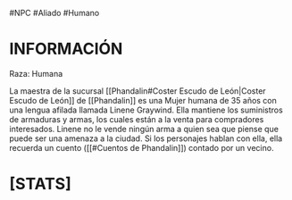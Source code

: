 #NPC #Aliado #Humano 
# INFORMACIÓN 
Raza: Humana

La maestra de la sucursal [[Phandalin#Coster Escudo de León|Coster Escudo de León]] de [[Phandalin]] es una Mujer humana de 35 años con una lengua afilada llamada Linene Graywind. Ella mantiene los suministros de armaduras y armas, los cuales están a la venta para compradores interesados. Linene no le vende ningún arma a quien sea que piense que puede ser una amenaza a la ciudad. Si los personajes hablan con ella, ella recuerda un cuento ([[#Cuentos de Phandalin]]) contado por un vecino.
# [STATS]